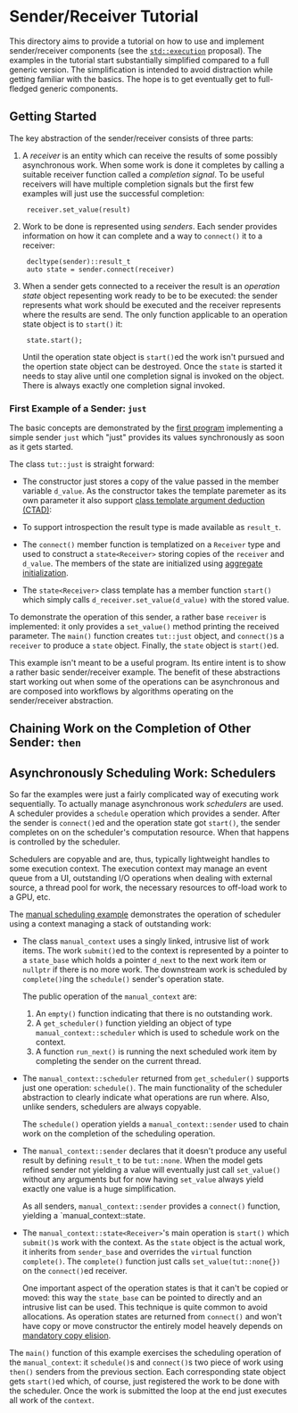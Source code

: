 # Sender/Receiver Tutorial

This directory aims to provide a tutorial on how to use and implement
sender/receiver components (see the
[`std::execution`](http://wg21.link/p2300) proposal). The examples
in the tutorial start substantially simplified compared to a full
generic version. The simplification is intended to avoid distraction
while getting familiar with the basics. The hope is to get eventually
get to full-fledged generic components.

## Getting Started

The key abstraction of the sender/receiver consists of three parts:

1. A _receiver_ is an entity which can receive the results of
    some possibly asynchronous work. When some work is done it
    completes by calling a suitable receiver function called a
    _completion signal_. To be useful receivers will have multiple
    completion signals but the first few examples will just use the
    successful completion:

        receiver.set_value(result)

2. Work to be done is represented using _senders_. Each sender
    provides information on how it can complete and a way to
    `connect()` it to a receiver:

        decltype(sender)::result_t
        auto state = sender.connect(receiver)

3. When a sender gets connected to a receiver the result is an
    _operation state_ object repesenting work ready to be to be
    executed: the sender represents what work should be executed
    and the receiver represents where the results are send. The
    only function applicable to an operation state object is to
    `start()` it:

        state.start();

    Until the operation state object is `start()`ed the work isn't
    pursued and the opertion state object can be destroyed. Once
    the `state` is started it needs to stay alive until one
    completion signal is invoked on the object. There is always
    exactly one completion signal invoked.

### First Example of a Sender: `just`

The basic concepts are demonstrated by the [first
program](getting-started-1.cpp) implementing a simple sender `just`
which "just" provides its values synchronously as soon as it gets
started.

The class `tut::just` is straight forward:

- The constructor just stores a copy of the value passed in the
    member variable `d_value`. As the constructor takes the template
    paremeter as its own parameter it also support [class template
    argument deduction
    (CTAD)](https://en.cppreference.com/w/cpp/language/class_template_argument_deduction):

- To support introspection the result type is made available as 
    `result_t`.

- The `connect()` member function is templatized on a `Receiver`
    type and used to construct a `state<Receiver>` storing copies
    of the `receiver` and `d_value`. The members of the state are
    initialized using [aggregate
    initialization](https://en.cppreference.com/w/cpp/language/aggregate_initialization).

- The `state<Receiver>` class template has a member function `start()`
    which simply calls `d_receiver.set_value(d_value)` with the stored
    value.

To demonstrate the operation of this sender, a rather base `receiver`
is implemented: it only provides a `set_value()` method printing
the received parameter. The `main()` function creates `tut::just`
object, and `connect()`s a `receiver` to produce a `state` object.
Finally, the `state` object is `start()`ed.

This example isn't meant to be a useful program. Its entire intent is
to show a rather basic sender/receiver example. The benefit of these
abstractions start working out when some of the operations can be
asynchronous and are composed into workflows by algorithms operating
on the sender/receiver abstraction.

## Chaining Work on the Completion of Other Sender: `then`

## Asynchronously Scheduling Work: Schedulers

So far the examples were just a fairly complicated way of executing
work sequentially. To actually manage asynchronous work _schedulers_
are used. A scheduler provides a `schedule` operation which provides
a sender. After the sender is `connect()`ed and the operation state
got `start()`, the sender completes on on the scheduler's computation
resource. When that happens is controlled by the scheduler.

Schedulers are copyable and are, thus, typically lightweight handles
to some execution context. The execution context may manage an event
queue from a UI, outstanding I/O operations when dealing with
external source, a thread pool for work, the necessary resources
to off-load work to a GPU, etc.

The [manual scheduling example](getting-started-3.cpp) demonstrates
the operation of scheduler using a context managing a stack of
outstanding work:

- The class `manual_context` uses a singly linked, intrusive list
    of work items. The work `submit()`ed to the context is represented
    by a pointer to a `state_base` which holds a pointer `d_next`
    to the next work item or `nullptr` if there is no more work.
    The downstream work is scheduled by `complete()`ing the
    `schedule()` sender's operation state.

    The public operation of the `manual_context` are:

    1. An `empty()` function indicating that there is no outstanding
        work.
    2. A `get_scheduler()` function yielding an object of type
        `manual_context::scheduler` which is used to schedule work
        on the context.
    3. A function `run_next()` is running the next scheduled work
        item by completing the sender on the current thread.

- The `manual_context::scheduler` returned from `get_scheduler()`
    supports just one operation: `schedule()`. The main functionality
    of the scheduler abstraction to clearly indicate what operations
    are run where. Also, unlike senders, schedulers are always
    copyable.

    The `schedule()` operation yields a `manual_context::sender`
    used to chain work on the completion of the scheduling operation.

- The `manual_context::sender` declares that it doesn't produce any
    useful result by defining `result_t` to be `tut::none`. When
    the model gets refined sender not yielding a value will eventually
    just call `set_value()` without any arguments but for now having
    `set_value` always yield exactly one value is a huge simplification.

    As all senders, `manual_context::sender` provides a `connect()`
    function, yielding a `manual_context::state<Receiver>.

- The `manual_context::state<Receiver>`'s main operation is `start()`
    which `submit()`s work with the context. As the `state` object is
    the actual work, it inherits from `sender_base` and overrides the
    `virtual` function `complete()`. The `complete()` function just
    calls `set_value(tut::none{})` on the `connect()`ed receiver.

    One important aspect of the operation states is that it can't
    be copied or moved: this way the `state_base` can be pointed
    to directly and an intrusive list can be used. This technique
    is quite common to avoid allocations. As operation states are
    returned from `connect()` and won't have copy or move constructor
    the entirely model heavely depends on [mandatory copy
    elision](https://en.cppreference.com/w/cpp/language/copy_elision).

The `main()` function of this example exercises the scheduling
operation of the `manual_context`: it `schedule()`s and `connect()`s
two piece of work using `then()` senders from the previous section.
Each corresponding state object gets `start()`ed which, of course,
just registered the work to be done with the scheduler. Once the
work is submitted the loop at the end just executes all work of the
`context`.
